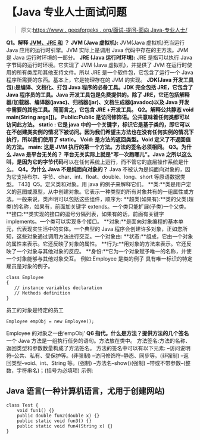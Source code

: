# 【Java 专业人士面试问题

> 原文:[https://www . geesforgeks . org/面试-提问-面向 Java-专业人士/](https://www.geeksforgeeks.org/interview-questions-for-java-professionals/)

**Q1。解释** [**JVM、JRE 和**](https://www.geeksforgeeks.org/differences-jdk-jre-jvm/) **？**
**JVM (Java 虚拟机):** JVM(Java 虚拟机)充当运行 Java 应用的运行时引擎。JVM 实际上是调用 Java 代码中存在的主方法。JVM 是 Java 运行时环境的一部分。
**JRE (Java 运行时环境):** JRE 是指可以执行 Java 字节码的运行时环境。它实现了 JVM (Java 虚拟机)，并提供了 JVM 在运行时使用的所有类库和其他支持文件。所以 JRE 是一个软件包，它包含了运行一个 Java 程序所需要的东西。基本上，它是物理存在的 JVM 的实现。
**JDK(Java 开发工具包):**是编译、文档化、打包 Java 程序的必备工具。JDK 完全包括 JRE，它包含了 Java 程序员的工具。Java 开发工具包是免费提供的。除了 JRE，它还包括解释器/加载器、编译器(javac)、归档器(jar)、文档生成器(javadoc)以及 Java 开发中需要的其他工具。简而言之，它包含 JRE +开发工具。
Q2**。解释公共静态 void main(String args[])。**
**Public:**Public 是访问修饰语。公共意味着任何类都可以访问此方法。
**static :** 它是 java 中的一个关键字，标识它是基于类的，即它可以在不创建类实例的情况下被访问。因为我们希望主方法也在没有任何实例的情况下执行，所以我们使用了 static。
**Void:** 是方法的返回类型。Void 定义了不返回值的方法。
**main:** 这是 JVM 执行的第一个方法。方法的签名必须相同。
**Q3。为什么 Java 是平台无关的？**
平台无关实际上就是“写一次跑哪儿”。Java 之所以这么叫，是因为它的**字节代码**可以在任何系统上运行，而不管它的底层操作系统是什么。
**Q4。为什么 Java 不是纯面向对象的？**
Java 不被认为是纯面向对象的，因为它支持布尔、字节、char、int、float、double、long、short 等原语数据类型。
T43】Q5。定义类和对象。用 java 的例子来解释它们。
**类:**类是用户定义的蓝图或原型，从中创建对象。它表示一种类型的所有对象共有的一组属性或方法。一般来说，类声明可以包括这些组件，顺序为:
**超类(如果有):**类的父类(超类)的名称，如果有，前面加关键字 extends。一个类只能扩展(子类)一个父类。
**接口:**类实现的接口的逗号分隔列表，如果有的话，前面有关键字 implements。一个类可以实现多个接口。
**对象:**是面向对象编程的基本单元，代表现实生活中的实体。一个典型的 Java 程序会创建许多对象，正如您所知，这些对象通过调用方法进行交互。一个对象由:
**状态:**组成，它由一个对象的属性来表示。它还反映了对象的属性。
**行为:**用对象的方法来表示。它还反映了一个对象与其他对象的反应。
**身份:**它为一个对象赋予唯一的名称，并使一个对象能够与其他对象交互。
例如:Employee 是类的例子
具有唯一标识的特定雇员是对象的例子。

```
class Employee
{
   // instance variables declaration
   // Methods definition
}
```

员工的对象是特定的员工

```
Employee empObj = new Employee();
```

Employee 的对象之一由‘empObj’
**Q6 指代。什么是方法？提供方法的几个签名**
一个 Java 方法是一组执行任务的语句。方法放在类中。
方法签名:方法的名称、返回类型和参数数量构成了方法签名。
方法的签名中可以有以下元素:
–访问说明符–公共、私有、受保护等。(非强制)
–访问修饰符–静态、同步等。(非强制)
–返回类型–void、int、String 等。(强制)
–方法名–show()(强制)
–带或不带参数–(整数，字符串名)；(括号为必填项)
示例:

## Java 语言(一种计算机语言，尤用于创建网站)

```
class Test {
    void fun1() {}
    public double fun2(double x) {}
    public static void fun3() {}
    public static void fun4(String x) {}
}
```